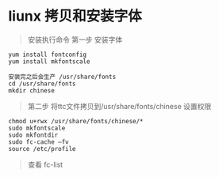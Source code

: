 # liunx 拷贝和安装字体
> 安装执行命令
> 第一步 安装字体
```
yum install fontconfig
yum install mkfontscale

安装完之后会生产 /usr/share/fonts
cd /usr/share/fonts
mkdir chinese
```
> 第二步 将ttc文件拷贝到/usr/share/fonts/chinese
> 设置权限

```
chmod u+rwx /usr/share/fonts/chinese/*
sudo mkfontscale
sudo mkfontdir
sudo fc-cache –fv
source /etc/profile
```
> 查看 fc-list
